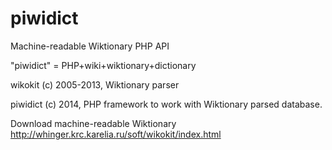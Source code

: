 piwidict
========

Machine-readable Wiktionary PHP API

"piwidict" = PHP+wiki+wiktionary+dictionary

wikokit (c) 2005-2013, Wiktionary parser

piwidict (c) 2014, PHP framework to work with Wiktionary parsed database.

Download machine-readable Wiktionary 
http://whinger.krc.karelia.ru/soft/wikokit/index.html
